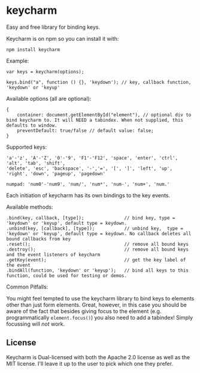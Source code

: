 keycharm
========

Easy and free library for binding keys.

Keycharm is on npm so you can install it with:
```
npm install keycharm
```


Example:

```
var keys = keycharm(options);

keys.bind("a", function () {}, 'keydown'); // key, callback function, 'keydown' or 'keyup'
```

Available options (all are optional):
```
{
    container: document.getElementById("element"), // optional div to bind keycharm to. It will NEED a tabindex. When not supplied, this defaults to window.
    preventDefault: true/false // default value: false;
}
```

Supported keys:

```
'a'-'z', 'A'-'Z', '0'-'9', 'F1'-'F12', 'space', 'enter', 'ctrl', 'alt', 'tab', 'shift', 
'delete', 'esc', 'backspace', '-','=', '[', ']', 'left', 'up', 'right', 'down', 'pageup', 'pagedown'

numpad: 'num0'-'num9', 'num/', 'num*', 'num-', 'num+', 'num.'
```

Each initiation of keycharm has its own bindings to the key events.

Available methods:

```
.bind(key, callback, [type]);               // bind key, type = 'keydown' or 'keyup', default type = keydown.
.unbind(key, [callback], [type]);           // unbind key,  type = 'keydown' or 'keyup', default type = keydown. No callback deletes all bound callbacks from key
.reset();                                   // remove all bound keys
.destroy();                                 // remove all bound keys and the event listeners of keycharm
.getKey(event);                             // get the key label of the event
.bindAll(function, 'keydown' or 'keyup');   // bind all keys to this function, could be used for testing or demos.
```

Common Pitfalls:

You might feel tempted to use the keycharm library to bind keys to elements other than just form elements. Great, however, in this case you should be aware of the fact that besides giving focus to the element (e.g. programmatically `element.focus()`) you also need to add a tabindex! Simply focussing will *not* work.

## License

Keycharm is Dual-licensed with both the Apache 2.0 license as well as the MIT license.
I'll leave it up to the user to pick which one they prefer.
